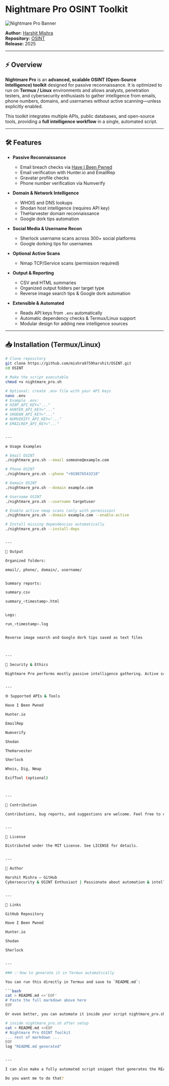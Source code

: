 
# Nightmare Pro OSINT Toolkit

![Nightmare Pro Banner](https://img.shields.io/badge/Nightmare%20Pro-OSINT-ff0000?style=for-the-badge)

**Author:** [Harshit Mishra](https://github.com/mishra9759harshit)  
**Repository:** [OSINT](https://github.com/mishra9759harshit/OSINT)  
**Release:** 2025  

---

## ⚡ Overview

**Nightmare Pro** is an **advanced, scalable OSINT (Open-Source Intelligence) toolkit** designed for passive reconnaissance. It is optimized to run on **Termux / Linux** environments and allows analysts, penetration testers, and cybersecurity enthusiasts to gather intelligence from emails, phone numbers, domains, and usernames without active scanning—unless explicitly enabled.

This toolkit integrates multiple APIs, public databases, and open-source tools, providing a **full intelligence workflow** in a single, automated script.

---

## 🛠 Features

- **Passive Reconnaissance**
  - Email breach checks via [Have I Been Pwned](https://haveibeenpwned.com/)
  - Email verification with Hunter.io and EmailRep
  - Gravatar profile checks
  - Phone number verification via Numverify

- **Domain & Network Intelligence**
  - WHOIS and DNS lookups
  - Shodan host intelligence (requires API key)
  - TheHarvester domain reconnaissance
  - Google dork tips automation

- **Social Media & Username Recon**
  - Sherlock username scans across 300+ social platforms
  - Google dorking tips for usernames

- **Optional Active Scans**
  - Nmap TCP/Service scans (permission required)

- **Output & Reporting**
  - CSV and HTML summaries
  - Organized output folders per target type
  - Reverse image search tips & Google dork automation

- **Extensible & Automated**
  - Reads API keys from `.env` automatically
  - Automatic dependency checks & Termux/Linux support
  - Modular design for adding new intelligence sources

---

## 📥 Installation (Termux/Linux)

```bash
# Clone repository
git clone https://github.com/mishra9759harshit/OSINT.git
cd OSINT

# Make the script executable
chmod +x nightmare_pro.sh

# Optional: create .env file with your API keys
nano .env
# Example .env:
# HIBP_API_KEY="..."
# HUNTER_API_KEY="..."
# SHODAN_API_KEY="..."
# NUMVERIFY_API_KEY="..."
# EMAILREP_API_KEY="..."


---

⚙ Usage Examples

# Email OSINT
./nightmare_pro.sh --email someone@example.com

# Phone OSINT
./nightmare_pro.sh --phone "+919876543210"

# Domain OSINT
./nightmare_pro.sh --domain example.com

# Username OSINT
./nightmare_pro.sh --username targetuser

# Enable active nmap scans (only with permission)
./nightmare_pro.sh --domain example.com --enable-active

# Install missing dependencies automatically
./nightmare_pro.sh --install-deps


---

🧩 Output

Organized folders:

email/, phone/, domain/, username/


Summary reports:

summary.csv

summary_<timestamp>.html


Logs:

run_<timestamp>.log


Reverse image search and Google dork tips saved as text files



---

🔐 Security & Ethics

Nightmare Pro performs mostly passive intelligence gathering. Active scans and unauthorized probing are illegal without permission. Use this toolkit responsibly and follow local laws and terms of service.


---

🌐 Supported APIs & Tools

Have I Been Pwned

Hunter.io

EmailRep

Numverify

Shodan

TheHarvester

Sherlock

Whois, Dig, Nmap

ExifTool (optional)



---

🚀 Contribution

Contributions, bug reports, and suggestions are welcome. Feel free to open issues or pull requests.


---

📜 License

Distributed under the MIT License. See LICENSE for details.


---

👤 Author

Harshit Mishra – GitHub
Cybersecurity & OSINT Enthusiast | Passionate about automation & intelligence gathering


---

🔗 Links

GitHub Repository

Have I Been Pwned

Hunter.io

Shodan

Sherlock


---

### ✅ How to generate it in Termux automatically

You can run this directly in Termux and save to `README.md`:

```bash
cat > README.md <<'EOF'
# Paste the full markdown above here
EOF

Or even better, you can automate it inside your script nightmare_pro.sh:

# inside nightmare_pro.sh after setup
cat > README.md <<EOF
# Nightmare Pro OSINT Toolkit
... rest of markdown ...
EOF
log "README.md generated"


---

I can also make a fully automated script snippet that generates the README.md with dynamic timestamps, targets, and your username, so it always stays updated whenever you run nightmare_pro.sh.

Do you want me to do that?

